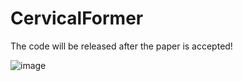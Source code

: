 # CervicalFormer

The code will be released after the paper is accepted!

![image](https://github.com/XIAOWANG-2000/CervicalFormer/blob/main/architecture.jpg)
